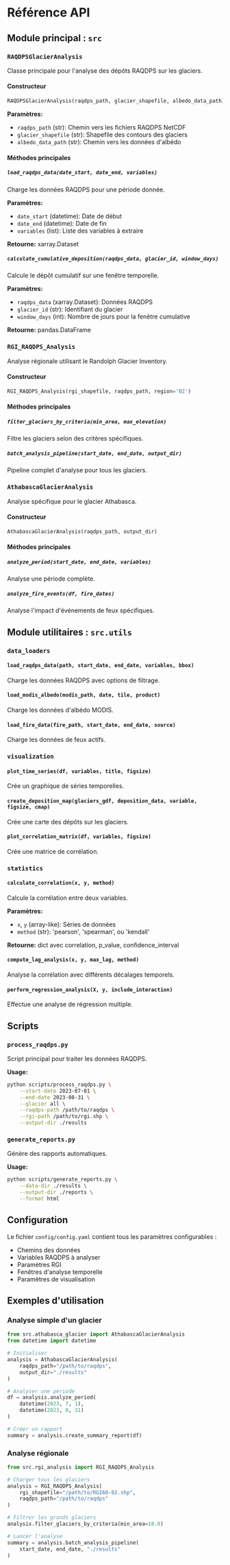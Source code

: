 # Référence API

## Module principal : `src`

### `RAQDPSGlacierAnalysis`

Classe principale pour l'analyse des dépôts RAQDPS sur les glaciers.

#### Constructeur
```python
RAQDPSGlacierAnalysis(raqdps_path, glacier_shapefile, albedo_data_path)
```

**Paramètres:**
- `raqdps_path` (str): Chemin vers les fichiers RAQDPS NetCDF
- `glacier_shapefile` (str): Shapefile des contours des glaciers
- `albedo_data_path` (str): Chemin vers les données d'albédo

#### Méthodes principales

##### `load_raqdps_data(date_start, date_end, variables)`
Charge les données RAQDPS pour une période donnée.

**Paramètres:**
- `date_start` (datetime): Date de début
- `date_end` (datetime): Date de fin
- `variables` (list): Liste des variables à extraire

**Retourne:** xarray.Dataset

##### `calculate_cumulative_deposition(raqdps_data, glacier_id, window_days)`
Calcule le dépôt cumulatif sur une fenêtre temporelle.

**Paramètres:**
- `raqdps_data` (xarray.Dataset): Données RAQDPS
- `glacier_id` (str): Identifiant du glacier
- `window_days` (int): Nombre de jours pour la fenêtre cumulative

**Retourne:** pandas.DataFrame

### `RGI_RAQDPS_Analysis`

Analyse régionale utilisant le Randolph Glacier Inventory.

#### Constructeur
```python
RGI_RAQDPS_Analysis(rgi_shapefile, raqdps_path, region='02')
```

#### Méthodes principales

##### `filter_glaciers_by_criteria(min_area, max_elevation)`
Filtre les glaciers selon des critères spécifiques.

##### `batch_analysis_pipeline(start_date, end_date, output_dir)`
Pipeline complet d'analyse pour tous les glaciers.

### `AthabascaGlacierAnalysis`

Analyse spécifique pour le glacier Athabasca.

#### Constructeur
```python
AthabascaGlacierAnalysis(raqdps_path, output_dir)
```

#### Méthodes principales

##### `analyze_period(start_date, end_date, variables)`
Analyse une période complète.

##### `analyze_fire_events(df, fire_dates)`
Analyse l'impact d'événements de feux spécifiques.

## Module utilitaires : `src.utils`

### `data_loaders`

#### `load_raqdps_data(path, start_date, end_date, variables, bbox)`
Charge les données RAQDPS avec options de filtrage.

#### `load_modis_albedo(modis_path, date, tile, product)`
Charge les données d'albédo MODIS.

#### `load_fire_data(fire_path, start_date, end_date, source)`
Charge les données de feux actifs.

### `visualization`

#### `plot_time_series(df, variables, title, figsize)`
Crée un graphique de séries temporelles.

#### `create_deposition_map(glaciers_gdf, deposition_data, variable, figsize, cmap)`
Crée une carte des dépôts sur les glaciers.

#### `plot_correlation_matrix(df, variables, figsize)`
Crée une matrice de corrélation.

### `statistics`

#### `calculate_correlation(x, y, method)`
Calcule la corrélation entre deux variables.

**Paramètres:**
- `x`, `y` (array-like): Séries de données
- `method` (str): 'pearson', 'spearman', ou 'kendall'

**Retourne:** dict avec correlation, p_value, confidence_interval

#### `compute_lag_analysis(x, y, max_lag, method)`
Analyse la corrélation avec différents décalages temporels.

#### `perform_regression_analysis(X, y, include_interaction)`
Effectue une analyse de régression multiple.

## Scripts

### `process_raqdps.py`

Script principal pour traiter les données RAQDPS.

**Usage:**
```bash
python scripts/process_raqdps.py \
    --start-date 2023-07-01 \
    --end-date 2023-08-31 \
    --glacier all \
    --raqdps-path /path/to/raqdps \
    --rgi-path /path/to/rgi.shp \
    --output-dir ./results
```

### `generate_reports.py`

Génère des rapports automatiques.

**Usage:**
```bash
python scripts/generate_reports.py \
    --data-dir ./results \
    --output-dir ./reports \
    --format html
```

## Configuration

Le fichier `config/config.yaml` contient tous les paramètres configurables :

- Chemins des données
- Variables RAQDPS à analyser
- Paramètres RGI
- Fenêtres d'analyse temporelle
- Paramètres de visualisation

## Exemples d'utilisation

### Analyse simple d'un glacier

```python
from src.athabasca_glacier import AthabascaGlacierAnalysis
from datetime import datetime

# Initialiser
analysis = AthabascaGlacierAnalysis(
    raqdps_path="/path/to/raqdps",
    output_dir="./results"
)

# Analyser une période
df = analysis.analyze_period(
    datetime(2023, 7, 1),
    datetime(2023, 8, 31)
)

# Créer un rapport
summary = analysis.create_summary_report(df)
```

### Analyse régionale

```python
from src.rgi_analysis import RGI_RAQDPS_Analysis

# Charger tous les glaciers
analysis = RGI_RAQDPS_Analysis(
    rgi_shapefile="/path/to/RGI60-02.shp",
    raqdps_path="/path/to/raqdps"
)

# Filtrer les grands glaciers
analysis.filter_glaciers_by_criteria(min_area=10.0)

# Lancer l'analyse
summary = analysis.batch_analysis_pipeline(
    start_date, end_date, "./results"
)
```